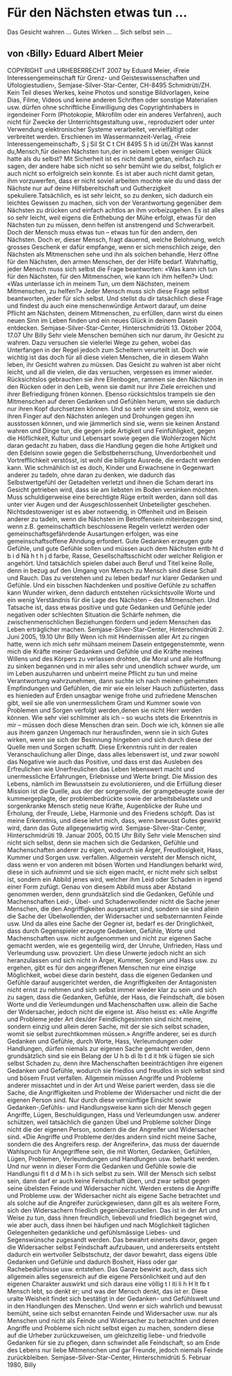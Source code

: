 # Für den Nächsten etwas tun …
Das Gesicht wahren … Gutes Wirken … Sich selbst sein …
## von ‹Billy› Eduard Albert Meier
COPYRIGHT und URHEBERRECHT 2007 by Eduard Meier, ‹Freie Interessengemeinschaft für Grenz- und Geisteswissenschaften und Ufologiestudien›, Semjase-Silver-Star-Center, CH-8495 Schmidrüti/ZH. Kein Teil dieses Werkes, keine Photos und sonstige Bildvorlagen, keine Dias, Filme, Videos und keine anderen Schriften oder sonstige Materialien usw. dürfen ohne schriftliche Einwilligung des Copyrightinhabers in irgendeiner Form (Photokopie, Mikrofilm oder ein anderes Verfahren), auch nicht für Zwecke der Unterrichtsgestaltung usw., reproduziert oder unter Verwendung elektronischer Systeme verarbeitet, vervielfältigt oder verbreitet werden. Erschienen im Wassermannzeit-Verlag, ‹Freie Interessengemeinschaft›, S j Sil St C t CH 8495 S h id üti/ZH Was kannst du,Mensch,für deinen Nächsten tun,der in seinem Leben weniger Glück hatte als du selbst? Mit Sicherheit ist es nicht damit getan, einfach zu sagen, der andere habe sich nicht so sehr bemüht wie du selbst, folglich er auch nicht so erfolgreich sein konnte. Es ist aber auch nicht damit getan, ihm vorzuwerfen, dass er nicht soviel arbeiten mochte wie du und dass der Nächste nur auf deine Hilfsbereitschaft und Gutherzigkeit spekuliere.Tatsächlich, es ist sehr leicht, so zu denken, sich dadurch ein leichtes Gewissen zu machen, sich von der Verantwortung gegenüber dem Nächsten zu drücken und einfach achtlos an ihm vorbeizugehen. Es ist alles so sehr leicht, weil eigens die Enthebung der Mühe erfolgt, etwas für den Nächsten tun zu müssen, denn helfen ist anstrengend und Schwerarbeit. Doch der Mensch muss etwas tun – etwas tun für den andern, den Nächsten.
Doch er, dieser Mensch, fragt dauernd, welche Belohnung, welch grosses Geschenk er dafür empfange, wenn er sich menschlich zeige, den Nächsten als Mitmenschen sehe und ihn als solchen behandle, Herz öffne für den Nächsten, den armen Menschen, der der Hilfe bedarf.
Wahrhaftig, jeder Mensch muss sich selbst die Frage beantworten: «Was kann ich tun für den Nächsten, für den Mitmenschen, wie kann ich ihm helfen?» Und: «Was unterlasse ich in meinem Tun, um dem Nächsten, meinem Mitmenschen, zu helfen?» Jeder Mensch muss sich diese Frage selbst beantworten, jeder für sich selbst. Und stellst du dir tatsächlich diese Frage und findest du auch eine menschenwürdige Antwort darauf, um deine Pflicht am Nächsten, deinem Mitmenschen, zu erfüllen, dann wirst du einen neuen Sinn im Leben finden und ein neues Glück in deinem Dasein entdecken.
Semjase-Silver-Star-Center, Hinterschmidrüti
13. Oktober 2004, 17.07 Uhr Billy Sehr viele Menschen bemühen sich nur darum, ihr Gesicht zu wahren. Dazu versuchen sie vielerlei Wege zu gehen, wobei das Unterfangen in der Regel jedoch zum Scheitern verurteilt ist. Doch wie wichtig ist das doch für all diese vielen Menschen, die in diesem Wahn leben, ihr Gesicht wahren zu müssen. Das Gesicht zu wahren ist aber nicht leicht, und all die vielen, die das versuchen, vergessen es immer wieder. Rücksichtslos gebrauchen sie ihre Ellenbogen, rammen sie den Nächsten in den Rücken oder in den Leib, wenn sie damit nur ihre Ziele erreichen und ihrer Befriedigung frönen können. Ebenso rücksichtslos trampeln sie den Mitmenschen auf deren Gedanken und Gefühlen herum, wenn sie dadurch nur ihren Kopf durchsetzen können. Und so sehr viele sind stolz, wenn sie ihren Finger auf den Nächsten anlegen und Drohungen gegen ihn ausstossen können, und wie jämmerlich sind sie, wenn sie keinen Anstand wahren und Dinge tun, die gegen jede Artigkeit und Feinfühligkeit, gegen die Höflichkeit, Kultur und Lebensart sowie gegen die Wohlerzogen Nicht daran gedacht zu haben, dass die Handlung gegen die hohe Artigkeit und den Edelsinn sowie gegen die Selbstbeherrschung, Unverdorbenheit und Vortrefflichkeit verstösst, ist wohl die billigste Ausrede, die erdacht werden kann. Wie schmählich ist es doch, Kinder und Erwachsene in Gegenwart anderer zu tadeln, ohne daran zu denken, wie dadurch das Selbstwertgefühl der Getadelten verletzt und ihnen die Scham derart ins Gesicht getrieben wird, dass sie am liebsten im Boden versinken möchten. Muss schuldigerweise eine berechtigte Rüge erteilt werden, dann soll das unter vier Augen und der Ausgeschlossenheit Unbeteiligter geschehen. Nichtsdestoweniger ist es aber notwendig, in Offenheit und im Beisein anderer zu tadeln, wenn die Nächsten im Betroffensein miteinbezogen sind, wenn z.B. gemeinschaftlich beschlossene Regeln verletzt werden oder gemeinschaftsgefährdende Ausartungen erfolgen, was eine gemeinschaftsoffene Ahndung erfordert. Gute Gedanken erzeugen gute Gefühle, und gute Gefühle sollen und müssen auch dem Nächsten entb ht d b i d Nä h t h j d farbe, Rasse, Gesellschaftsschicht oder welcher Religion er angehört. Und tatsächlich spielen dabei auch Beruf und Titel keine Rolle, denn in bezug auf den Umgang von Mensch zu Mensch sind diese Schall und Rauch. Das zu verstehen und zu leben bedarf nur klarer Gedanken und Gefühle. Und ein bisschen Nachdenken und positive Gefühle zu schaffen kann Wunder wirken, denn dadurch entstehen rücksichtsvolle Worte und ein wenig Verständnis für die Lage des Nächsten – des Mitmenschen. Und Tatsache ist, dass etwas positive und gute Gedanken und Gefühle jeder negativen oder schlechten Situation die Schärfe nehmen, die zwischenmenschlichen Beziehungen fördern und jedem Menschen das Leben erträglicher machen. Semjase-Silver-Star-Center, Hinterschmidrüti
2. Juni 2005, 19.10 Uhr Billy Wenn ich mit Hindernissen aller Art zu ringen hatte, wenn ich mich sehr mühsam meinem Dasein entgegenstemmte, wenn mich die Kräfte meiner Gedanken und Gefühle und die Kräfte meines Willens und des Körpers zu verlassen drohten, die Moral und alle Hoffnung zu sinken begannen und in mir alles sehr und unendlich schwer wurde, um im Leben auszuharren und unbeirrt meine Pflicht zu tun und meine Verantwortung wahrzunehmen, dann suchte ich nach meinen geheimsten Empfindungen und Gefühlen, die mir wie ein leiser Hauch zuflüsterten, dass es hienieden auf Erden unsagbar wenige frohe und zufriedene Menschen gibt, weil sie alle von unermesslichem Gram und Kummer sowie von Problemen und Sorgen verfolgt werden,denen sie nicht Herr werden können. Wie sehr viel schlimmer als ich – so wuchs stets die Erkenntnis in mir – müssen doch diese Menschen dran sein. Doch wie ich, können sie alle aus ihrem ganzen Ungemach nur herausfinden, wenn sie in sich Gutes wirken, wenn sie sich der Besinnung hingeben und sich durch diese der Quelle men und Sorgen schafft. Diese Erkenntnis ruht in der realen Veranschaulichung aller Dinge, dass alles lebenswert ist, und zwar sowohl das Negative wie auch das Positive, und dass erst das Ausleben des Erfreulichen wie Unerfreulichen das Leben lebenswert macht und unermessliche Erfahrungen, Erlebnisse und Werte bringt. Die Mission des Lebens, nämlich im Bewusstsein zu evolutionieren, und die Erfüllung dieser Mission ist die Quelle, aus der der sorgenvolle, der gramgebeugte sowie der kummergeplagte, der problembedrückte sowie der arbeitsbelastete und sorgenkranke Mensch stetig neue Kräfte, Augenblicke der Ruhe und Erholung, der Freude, Liebe, Harmonie und des Friedens schöpft. Das ist meine Erkenntnis, und diese lehrt mich, dass, wenn bewusst Gutes gewirkt wird, dann das Gute allgegenwärtig wird. Semjase-Silver-Star-Center, Hinterschmidrüti
19. Januar 2005, 00.15 Uhr Billy Sehr viele Menschen sind nicht sich selbst, denn sie machen sich die Gedanken, Gefühle und Machenschaften anderer zu eigen, wodurch sie Ärger, Freudlosigkeit, Hass, Kummer und Sorgen usw. verfallen. Allgemein versteht der Mensch nicht, dass wenn er von anderen mit bösen Worten und Handlungen beharkt wird, diese in sich aufnimmt und sie sich eigen macht, er nicht mehr sich selbst ist, sondern ein Abbild jenes wird, welcher ihm Leid oder Schaden in irgend einer Form zufügt. Genau von diesem Abbild muss aber Abstand genommen werden, denn grundsätzlich sind die Gedanken, Gefühle und Machenschaften Leid-, Übel- und Schadenwollender nicht die Sache jener Menschen, die den Angriffigkeiten ausgesetzt sind, sondern sie sind allein die Sache der Übelwollenden, der Widersacher und selbsternannten Feinde usw. Und da alles eine Sache der Gegner ist, bedarf es der Dringlichkeit, dass durch Gegenspieler erzeugte Gedanken, Gefühle, Worte und Machenschaften usw. nicht aufgenommen und nicht zur eigenen Sache gemacht werden, wie es gegenteilig wird, der Unruhe, Unfrieden, Hass und Verleumdung usw. provoziert. Um diese Unwerte jedoch nicht an sich heranzulassen und sich nicht in Ärger, Kummer, Sorgen und Hass usw. zu ergehen, gibt es für den angegriffenen Menschen nur eine einzige Möglichkeit, wobei diese darin besteht, dass die eigenen Gedanken und Gefühle darauf ausgerichtet werden, die Angriffigkeiten der Antagonisten nicht ernst zu nehmen und sich selbst immer wieder klar zu sein und sich zu sagen, dass die Gedanken, Gefühle, der Hass, die Feindschaft, die bösen Worte und die Verleumdungen und Machenschaften usw. allein die Sache der Widersacher, jedoch nicht die eigene ist. Also heisst es: «Alle Angriffe und Probleme jeder Art des/der Feindlichgesinnten sind nicht meine, sondern einzig und allein deren Sache, mit der sie sich selbst schaden, womit sie selbst zurechtkommen müssen.» Angriffe anderer, sei es durch Gedanken und Gefühle, durch Worte, Hass, Verleumdungen oder Handlungen, dürfen niemals zur eigenen Sache gemacht werden, denn grundsätzlich sind sie ein Belang der U h b di lb t d it htk ü fügen sie sich selbst Schaden zu, denn ihre Machenschaften beeinträchtigen ihre eigenen Gedanken und Gefühle, wodurch sie friedlos und freudlos in sich selbst sind und bösem Frust verfallen. Allgemein müssen Angriffe und Probleme anderer missachtet und in der Art und Weise pariert werden, dass sie die Sache, die Angriffigkeiten und Probleme der Widersacher und nicht die der eigenen Person sind. Nur durch diese vernünftige Einsicht sowie Gedanken-,Gefühls- und Handlungsweise kann sich der Mensch gegen Angriffe, Lügen, Beschuldigungen, Hass und Verleumdungen usw. anderer schützen, weil tatsächlich die ganzen Übel und Probleme solcher Dinge nicht die der eigenen Person, sondern die der Angreifer und Widersacher sind. «Die Angriffe und Probleme der/des andern sind nicht meine Sache, sondern die des Angreifers resp. der Angreiferin», das muss der dauernde Wahlspruch für Angegriffene sein, die mit Worten, Gedanken, Gefühlen, Lügen, Problemen, Verleumdungen und Handlungen usw. beharkt werden. Und nur wenn in dieser Form die Gedanken und Gefühle sowie die Handlungsi fl t d d M h i h sich selbst zu sein. Will der Mensch sich selbst sein, dann darf er auch keine Feindschaft üben, und zwar selbst gegen seine übelsten Feinde und Widersacher nicht. Werden erstens die Angriffe und Probleme usw. der Widersacher nicht als eigene Sache betrachtet und als solche auf die Angreifer zurückgewiesen, dann gilt es als weitere Form, sich den Widersachern friedlich gegenüberzustellen. Das ist in der Art und Weise zu tun, dass ihnen freundlich, liebevoll und friedlich begegnet wird, wie aber auch, dass ihnen bei häufigen und nach Möglichkeit täglichen Gelegenheiten gedankliche und gefühlsmässige Liebes- und Segenswünsche zugesandt werden. Das bewahrt einerseits davor, gegen die Widersacher selbst Feindschaft aufzubauen, und andererseits entsteht dadurch ein wertvoller Selbstschutz, der davor bewahrt, dass eigens üble Gedanken und Gefühle und dadurch Bosheit, Hass oder gar Rachebedürfnisse usw. entstehen. Das Ganze bewirkt auch, dass sich allgemein alles segensreich auf die eigene Persönlichkeit und auf den eigenen Charakter auswirkt und sich daraus eine völlig t l iti li h H lt fb t Mensch lebt, so denkt er; und was der Mensch denkt, das ist er. Diese uralte Weisheit findet sich bestätigt in der Gedanken- und Gefühlswelt und in den Handlungen des Menschen. Und wenn er sich wahrlich und bewusst bemüht, seine sich selbst ernannten Feinde und Widersacher usw. nur als Menschen und nicht als Feinde und Widersacher zu betrachten und deren Angriffe und Probleme sich nicht selbst eigen zu machen, sondern diese auf die Urheber zurückzuweisen, um gleichzeitig liebe- und friedvolle Gedanken für sie zu pflegen, dann schwindet alle Feindschaft, so am Ende des Lebens nur liebe Mitmenschen und gar Freunde, jedoch niemals Feinde zurückbleiben. Semjase-Silver-Star-Center, Hinterschmidrüti
5. Februar 1980, Billy